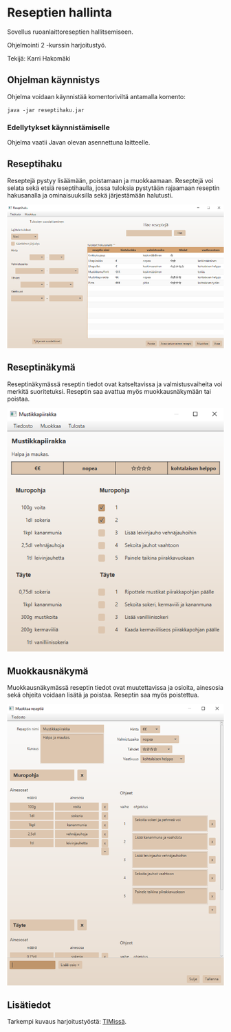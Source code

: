 # Reseptien hallinta
Sovellus ruoanlaittoreseptien hallitsemiseen.

Ohjelmointi 2 -kurssin harjoitustyö.

Tekijä: Karri Hakomäki

## Ohjelman käynnistys
Ohjelma voidaan käynnistää komentoriviltä antamalla komento:
```
java -jar reseptihaku.jar
```

### Edellytykset käynnistämiselle
Ohjelma vaatii Javan olevan asennettuna laitteelle.

## Reseptihaku
Reseptejä pystyy lisäämään, poistamaan ja muokkaamaan.
Reseptejä voi selata sekä etsiä reseptihaulla, jossa tuloksia pystytään rajaamaan reseptin hakusanalla ja ominaisuuksilla sekä järjestämään halutusti.

![](<https://github.com/khakomaki/ohj2/raw/master/kuvat/reseptihaku.png>)

## Reseptinäkymä
Reseptinäkymässä reseptin tiedot ovat katseltavissa ja valmistusvaiheita voi merkitä suoritetuksi. Reseptin saa avattua myös muokkausnäkymään tai poistaa.

![](<https://github.com/khakomaki/ohj2/raw/master/kuvat/reseptinakyma.png>)

## Muokkausnäkymä
Muokkausnäkymässä reseptin tiedot ovat muutettavissa ja osioita, ainesosia sekä ohjeita voidaan lisätä ja poistaa. Reseptin saa myös poistettua.

![](<https://github.com/khakomaki/ohj2/raw/master/kuvat/reseptimuokkaus.png>)

## Lisätiedot
Tarkempi kuvaus harjoitustyöstä: [TIMissä](https://tim.jyu.fi/view/kurssit/tie/ohj2/2023s/ht/hakokakr).